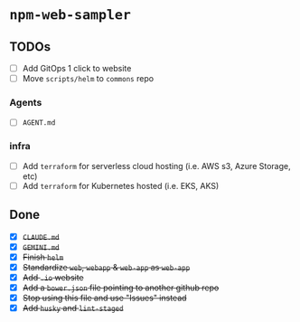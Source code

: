 # `npm-web-sampler`

## TODOs

- [ ] Add GitOps 1 click to website
- [ ] Move `scripts/helm` to `commons` repo

### Agents

- [ ] `AGENT.md`

### infra

- [ ] Add `terraform` for serverless cloud hosting (i.e. AWS s3, Azure Storage, etc)
- [ ] Add `terraform` for Kubernetes hosted (i.e. EKS, AKS)

## Done

- [x] ~~`CLAUDE.md`~~
- [x] ~~`GEMINI.md`~~
- [x] ~~Finish `helm`~~
- [x] ~~Standardize `web`, `webapp` & `web-app` as `web-app`~~
- [x] ~~Add `.io` website~~
- [x] ~~Add a `bower.json` file pointing to another github repo~~
- [x] ~~Stop using this file and use "Issues" instead~~
- [x] ~~Add `husky` and `lint-staged`~~
